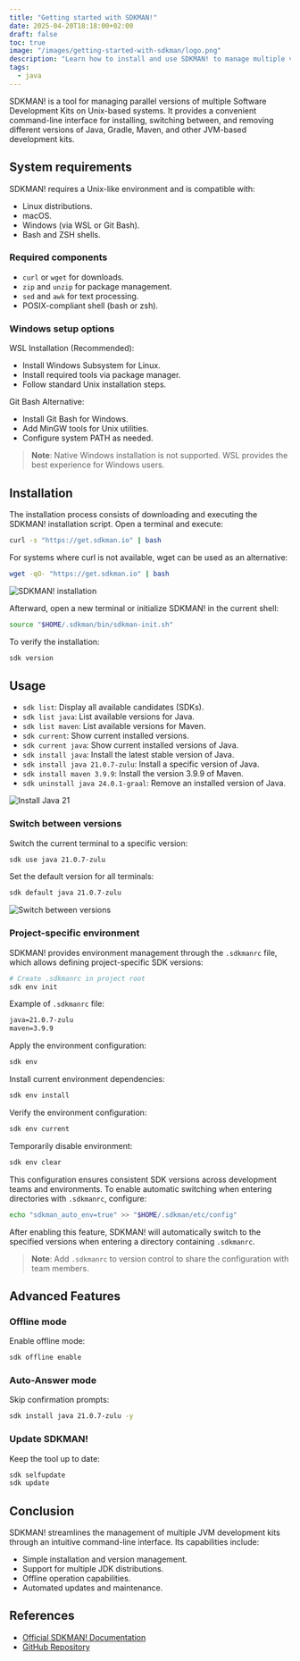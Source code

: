 ```yaml
---
title: "Getting started with SDKMAN!"
date: 2025-04-20T18:18:00+02:00
draft: false
toc: true
image: "/images/getting-started-with-sdkman/logo.png"
description: "Learn how to install and use SDKMAN! to manage multiple versions of Java and other JVM-based development kits. A comprehensive guide for developers."
tags:
  - java
---
```


SDKMAN! is a tool for managing parallel versions of multiple Software Development Kits on Unix-based systems. It provides a convenient command-line interface for installing, switching between, and removing different versions of Java, Gradle, Maven, and other JVM-based development kits.

## System requirements

SDKMAN! requires a Unix-like environment and is compatible with:
- Linux distributions.
- macOS.
- Windows (via WSL or Git Bash).
- Bash and ZSH shells.

### Required components
- `curl` or `wget` for downloads.
- `zip` and `unzip` for package management.
- `sed` and `awk` for text processing.
- POSIX-compliant shell (bash or zsh).

### Windows setup options

WSL Installation (Recommended):
- Install Windows Subsystem for Linux.
- Install required tools via package manager.
- Follow standard Unix installation steps.

Git Bash Alternative:
- Install Git Bash for Windows.
- Add MinGW tools for Unix utilities.
- Configure system PATH as needed.

> **Note**: Native Windows installation is not supported. WSL provides the best experience for Windows users.

## Installation

The installation process consists of downloading and executing the SDKMAN! installation script. Open a terminal and execute:

```bash
curl -s "https://get.sdkman.io" | bash
```

For systems where curl is not available, wget can be used as an alternative:

```bash
wget -qO- "https://get.sdkman.io" | bash
```

![SDKMAN! installation](/images/getting-started-with-sdkman/sdkman-installation.png#center)


Afterward, open a new terminal or initialize SDKMAN! in the current shell:

```bash
source "$HOME/.sdkman/bin/sdkman-init.sh"
```

To verify the installation:

```bash
sdk version
```

## Usage

- `sdk list`: Display all available candidates (SDKs).
- `sdk list java`: List available versions for Java.
- `sdk list maven`: List available versions for Maven.
- `sdk current`: Show current installed versions.
- `sdk current java`: Show current installed versions of Java.
- `sdk install java`: Install the latest stable version of Java.
- `sdk install java 21.0.7-zulu`: Install a specific version of Java.
- `sdk install maven 3.9.9`: Install the version 3.9.9 of Maven.
- `sdk uninstall java 24.0.1-graal`: Remove an installed version of Java.

![Install Java 21](/images/getting-started-with-sdkman/install-java-21.png#center)

### Switch between versions

Switch the current terminal to a specific version:

```bash
sdk use java 21.0.7-zulu
```

Set the default version for all terminals:
```bash
sdk default java 21.0.7-zulu
```

![Switch between versions](/images/getting-started-with-sdkman/switch-between-versions.png#center)

### Project-specific environment

SDKMAN! provides environment management through the `.sdkmanrc` file, which allows defining project-specific SDK versions:

```bash
# Create .sdkmanrc in project root
sdk env init
```

Example of `.sdkmanrc` file:
```txt
java=21.0.7-zulu
maven=3.9.9
```

Apply the environment configuration:

```bash
sdk env
```

Install current environment dependencies:

```bash
sdk env install
```

Verify the environment configuration:

```bash
sdk env current
```

Temporarily disable environment:

```bash
sdk env clear
```

This configuration ensures consistent SDK versions across development teams and environments. To enable automatic switching when entering directories with `.sdkmanrc`, configure:

```bash
echo "sdkman_auto_env=true" >> "$HOME/.sdkman/etc/config"
```

After enabling this feature, SDKMAN! will automatically switch to the specified versions when entering a directory containing `.sdkmanrc`.

> **Note**: Add `.sdkmanrc` to version control to share the configuration with team members.

## Advanced Features

### Offline mode

Enable offline mode:
```bash
sdk offline enable
```

### Auto-Answer mode

Skip confirmation prompts:
```bash
sdk install java 21.0.7-zulu -y
```

### Update SDKMAN!

Keep the tool up to date:
```bash
sdk selfupdate
sdk update
```

## Conclusion

SDKMAN! streamlines the management of multiple JVM development kits through an intuitive command-line interface. Its capabilities include:
- Simple installation and version management.
- Support for multiple JDK distributions.
- Offline operation capabilities.
- Automated updates and maintenance.

## References
- [Official SDKMAN! Documentation](https://sdkman.io/usage)
- [GitHub Repository](https://github.com/sdkman/sdkman-cli)
